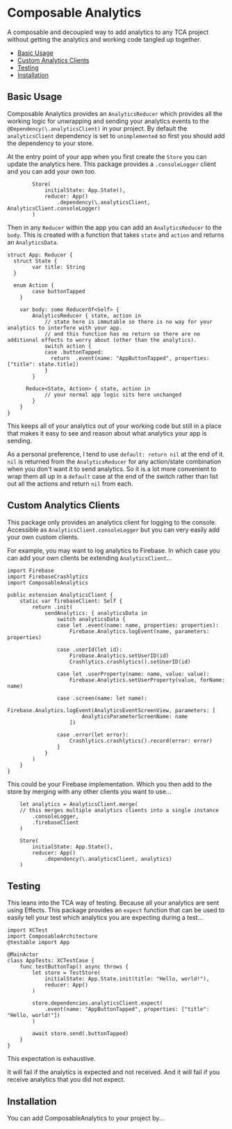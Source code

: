 # Composable Analytics

A composable and decoupled way to add analytics to any TCA project without getting the analytics and working code tangled up together.

* [Basic Usage](#basic-usage)
* [Custom Analytics Clients](#custom-analytics-clients)
* [Testing](#testing)
* [Installation](#installation)

## Basic Usage

Composable Analytics provides an `AnalyticsReducer` which provides all the working logic for unwrapping and sending your analytics events to the `@Dependency(\.analyticsClient)` in your project. By default the `analyticsClient` dependency is set to `unimplemented` so first you should add the dependency to your store.

At the entry point of your app when you first create the `Store` you can update the analytics here. This package provides a `.consoleLogger` client and you can add your own too.

```
		Store(
			initialState: App.State(),
			reducer: App()
				.dependency(\.analyticsClient, AnalyticsClient.consoleLogger)
		)
```

Then in any `Reducer` within the app you can add an `AnalyticsReducer` to the `body`. This is created with a function that takes `state` and `action` and returns an `AnalyticsData`.

```
struct App: Reducer {
  struct State {
		var title: String
  }
  
  enum Action {
		case buttonTapped
	}
	
	var body: some ReducerOf<Self> {
		AnalyticsReducer { state, action in
			// state here is immutable so there is no way for your analytics to interfere with your app.
			// and this function has no return so there are no additional effects to worry about (other than the analytics).
			switch action {
			case .buttonTapped:
			  return  .event(name: "AppButtonTapped", properties: ["title": state.title])
			}
		}
	
	  Reduce<State, Action> { state, action in
			// your normal app logic sits here unchanged
		}
	}
}
```

This keeps all of your analytics out of your working code but still in a place that makes it easy to see and reason about what analytics your app is sending.

As a personal preference,  I tend to use `default: return nil` at the end of it. `nil` is returned from the `AnalyticsReducer` for any action/state combination when you don't want it to send analytics. So it is a lot more convenient to wrap them all up in a `default` case at the end of the switch rather than list out all the actions and return `nil` from each.

## Custom Analytics Clients

This package only provides an analytics client for logging to the console. Accessible as `AnalyticsClient.consoleLogger` but you can very easily add your own custom clients.

For example, you may want to log analytics to Firebase. In which case you can add your own clients be extending `AnalyticsClient`...

```
import Firebase
import FirebaseCrashlytics
import ComposableAnalytics

public extension AnalyticsClient {
	static var firebaseClient: Self {
		return .init(
			sendAnalytics: { analyticsData in
				switch analyticsData {
				case let .event(name: name, properties: properties):
					Firebase.Analytics.logEvent(name, parameters: properties)

				case .userId(let id):
					Firebase.Analytics.setUserID(id)
					Crashlytics.crashlytics().setUserID(id)

				case let .userProperty(name: name, value: value):
					Firebase.Analytics.setUserProperty(value, forName: name)

				case .screen(name: let name):
					Firebase.Analytics.logEvent(AnalyticsEventScreenView, parameters: [
						AnalyticsParameterScreenName: name
					])

				case .error(let error):
					Crashlytics.crashlytics().record(error: error)
				}
			}
		)
	}
}
```

This could be your Firebase implementation. Which you then add to the store by merging with any other clients you want to use...

```
	let analytics = AnalyticsClient.merge(
	// this merges multiple analytics clients into a single instance
		.consoleLogger,
		.firebaseClient
	)

	Store(
		initialState: App.State(),
		reducer: App()
			.dependency(\.analyticsClient, analytics)
	)
```

## Testing

This leans into the TCA way of testing. Because all your analytics are sent using Effects. This package provides an `expect` function that can be used to easily tell your test which analytics you are expecting during a test...

```
import XCTest
import ComposableArchitecture
@testable import App

@MainActor
class AppTests: XCTestCase {
	func testButtonTap() async throws {
		let store = TestStore(
			initialState: App.State.init(title: "Hello, world!"),
			reducer: App()
		)

		store.dependencies.analyticsClient.expect(
			.event(name: "AppButtonTapped", properties: ["title": "Hello, world!"])
		)

		await store.send(.buttonTapped)
	}
}
```

This expectation is exhaustive.

It will fail if the analytics is expected and not received. And it will fail if you receive analytics that you did not expect.

## Installation

You can add ComposableAnalytics to your project by... 

